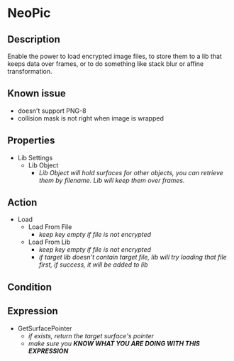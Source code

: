 # NeoPic

## Description

Enable the power to load encrypted image files, to store them to a lib that keeps data over frames, or to do something like stack blur or affine transformation.

## Known issue

- doesn't support PNG-8
- collision mask is not right when image is wrapped

## Properties

- Lib Settings
  - Lib Object
    - *Lib Object will hold surfaces for other objects, you can retrieve them by filename. Lib will keep them over frames.*

## Action

- Load
  - Load From File
    - *keep key empty if file is not encrypted*
  - Load From Lib
    - *keep key empty if file is not encrypted*
    - *if target lib doesn't contain target file, lib will try loading that file first, if success, it will be added to lib*

## Condition

## Expression

- GetSurfacePointer
  - *if exists, return the target surface's pointer*
  - *make sure you **KNOW WHAT YOU ARE DOING WITH THIS EXPRESSION***
